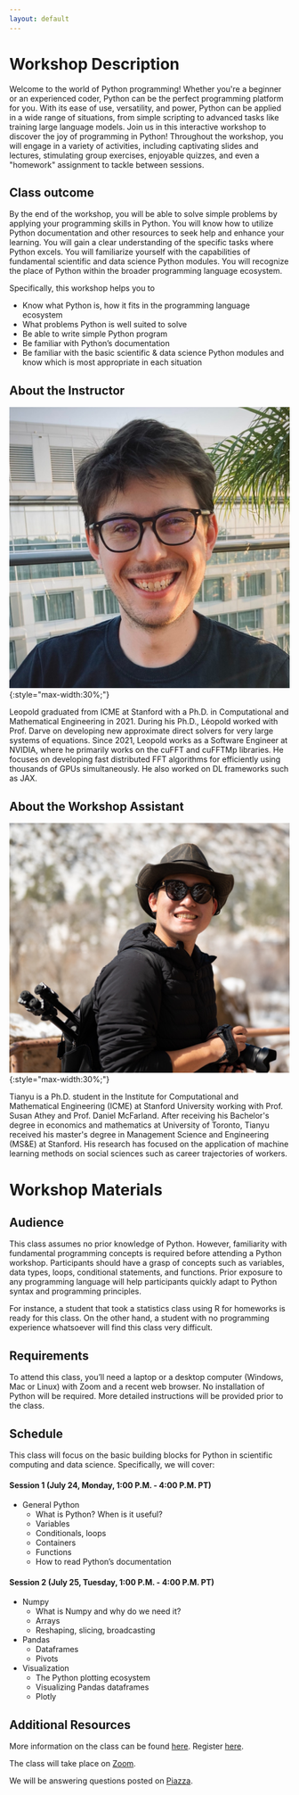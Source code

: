 ```yaml
---
layout: default
---
```


# Workshop Description
Welcome to the world of Python programming! Whether you're a beginner or an experienced coder, Python can be the perfect programming platform for you. With its ease of use, versatility, and power, Python can be applied in a wide range of situations, from simple scripting to advanced tasks like training large language models. Join us in this interactive workshop to discover the joy of programming in Python! Throughout the workshop, you will engage in a variety of activities, including captivating slides and lectures, stimulating group exercises, enjoyable quizzes, and even a "homework" assignment to tackle between sessions.

## Class outcome
By the end of the workshop, you will be able to solve simple problems by applying your programming skills in Python. You will know how to utilize Python documentation and other resources to seek help and enhance your learning. You will gain a clear understanding of the specific tasks where Python excels. You will familiarize yourself with the capabilities of fundamental scientific and data science Python modules. You will recognize the place of Python within the broader programming language ecosystem.

Specifically, this workshop helps you to
- Know what Python is, how it fits in the programming language ecosystem
- What problems Python is well suited to solve
- Be able to write simple Python program
- Be familiar with Python’s documentation
- Be familiar with the basic scientific & data science Python modules and know which is most appropriate in each situation

## About the Instructor
![Leopold](/assets/img/leopold.jpg){:style="max-width:30%;"}

Leopold graduated from ICME at Stanford with a Ph.D. in Computational and Mathematical Engineering in 2021. During his Ph.D., Léopold worked with Prof. Darve on developing new approximate direct solvers for very large systems of equations. Since 2021, Leopold works as a Software Engineer at NVIDIA, where he primarily works on the cuFFT and cuFFTMp libraries. He focuses on developing fast distributed FFT algorithms for efficiently using thousands of GPUs simultaneously. He also worked on DL frameworks such as JAX.

## About the Workshop Assistant
![Tianyu](/assets/img/tianyu.jpg){:style="max-width:30%;"}

Tianyu is a Ph.D. student in the Institute for Computational and Mathematical Engineering (ICME) at Stanford University working with Prof. Susan Athey and Prof. Daniel McFarland. After receiving his Bachelor's degree in economics and mathematics at University of Toronto, Tianyu received his master's degree in Management Science and Engineering (MS&E) at Stanford. His research has focused on the application of machine learning methods on social sciences such as career trajectories of workers.

# Workshop Materials

## Audience
This class assumes no prior knowledge of Python. However, familiarity with fundamental programming concepts is required before attending a Python workshop. Participants should have a grasp of concepts such as variables, data types, loops, conditional statements, and functions. Prior exposure to any programming language will help participants quickly adapt to Python syntax and programming principles.

For instance, a student that took a statistics class using R for homeworks is ready for this class. On the other hand, a student with no programming experience whatsoever will find this class very difficult.

## Requirements
To attend this class, you’ll need a laptop or a desktop computer (Windows, Mac or Linux) with Zoom and a recent web browser. No installation of Python will be required. More detailed instructions will be provided prior to the class.

## Schedule
This class will focus on the basic building blocks for Python in scientific computing and data science. Specifically, we will cover:

#### Session 1 (July 24, Monday, 1:00 P.M. - 4:00 P.M. PT)
- General Python
  - What is Python? When is it useful?
  - Variables
  - Conditionals, loops
  - Containers
  - Functions
  - How to read Python’s documentation

#### Session 2 (July 25, Tuesday, 1:00 P.M. - 4:00 P.M. PT)
- Numpy
  - What is Numpy and why do we need it?
  - Arrays
  - Reshaping, slicing, broadcasting
- Pandas
  - Dataframes
  - Pivots
- Visualization
  - The Python plotting ecosystem
  - Visualizing Pandas dataframes
  - Plotly

## Additional Resources
More information on the class can be found [here](https://icme.stanford.edu/icme-summer-workshops-2023-details#02). Register [here](https://icme.stanford.edu/icme-summer-workshops-2023-fundamentals-data-science). 

The class will take place on [Zoom](https://stanford.zoom.us/j/99081966671?pwd=QitGZktCV2JQcSsvU284c3JlenY4UT09).

We will be answering questions posted on [Piazza](https://piazza.com/stanford/summer2023/icmeintropythonworkshop).
